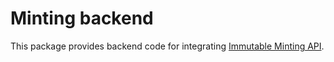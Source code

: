 # Minting backend

This package provides backend code for integrating [Immutable Minting API](https://docs.immutable.com/docs/zkEVM/products/minting/minting-api).
